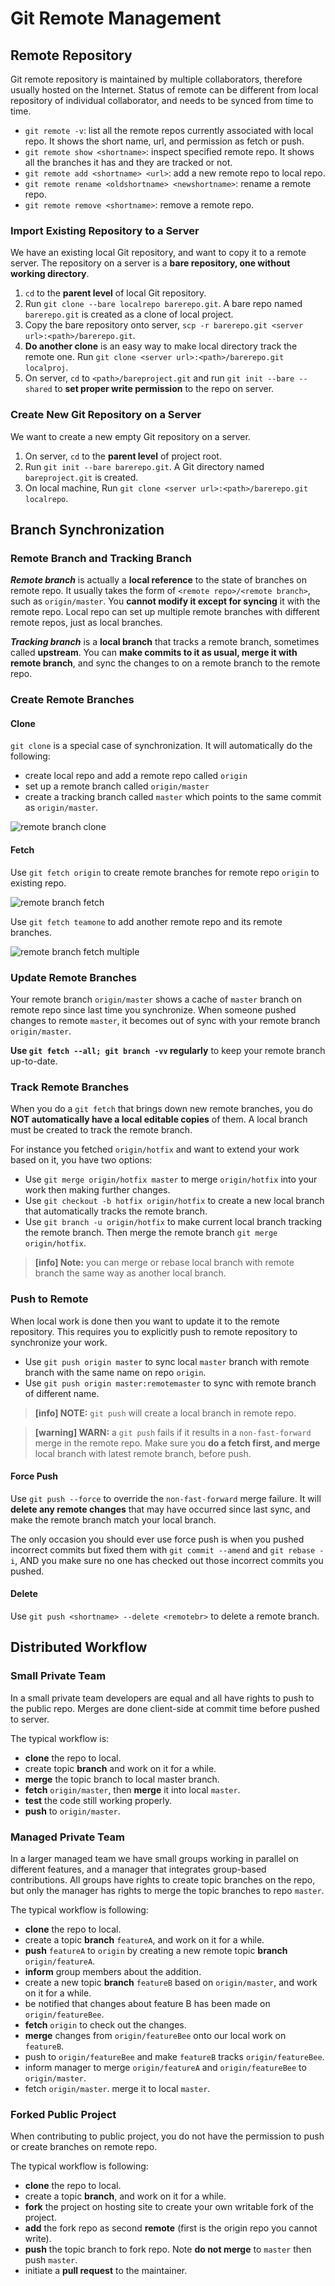 # Git Remote Management

## Remote Repository

Git remote repository is maintained by multiple collaborators, therefore usually hosted on the Internet. Status of remote can be different from local repository of individual collaborator, and needs to be synced from time to time. 

- `git remote -v`: list all the remote repos currently associated with local repo. It shows the short name, url, and permission as fetch or push. 
- `git remote show <shortname>`: inspect specified remote repo. It shows all the branches it has and they are tracked or not. 
- `git remote add <shortname> <url>`: add a new remote repo to local repo. 
- `git remote rename <oldshortname> <newshortname>`: rename a remote repo.
- `git remote remove <shortname>`: remove a remote repo. 

### Import Existing Repository to a Server

We have an existing local Git repository, and want to copy it to a remote server. The repository on a server is a **bare repository, one without working directory**. 

1. `cd` to the **parent level** of local Git repository. 
2. Run `git clone --bare localrepo barerepo.git`. A bare repo named `barerepo.git` is created as a clone of local project. 
3. Copy the bare repository onto server, `scp -r barerepo.git <server url>:<path>/barerepo.git`.
4. **Do another clone** is an easy way to make local directory track the remote one. Run `git clone <server url>:<path>/barerepo.git localproj`. 
5. On server, `cd` to `<path>/bareproject.git` and run `git init --bare --shared` to **set proper write permission** to the repo on server.

### Create New Git Repository on a Server

We want to create a new empty Git repository on a server.

1. On server, `cd` to the **parent level** of project root. 
2. Run `git init --bare barerepo.git`. A Git directory named `bareproject.git` is created. 
3. On local machine, Run `git clone <server url>:<path>/barerepo.git localrepo`. 

## Branch Synchronization

### Remote Branch and Tracking Branch

***Remote branch*** is actually a **local reference** to the state of branches on remote repo. It usually takes the form of `<remote repo>/<remote branch>`, such as `origin/master`. You **cannot modify it except for syncing** it with the remote repo. Local repo can set up multiple remote branches with different remote repos, just as local branches. 

***Tracking branch*** is a **local branch** that tracks a remote branch, sometimes called **upstream**. You can **make commits to it as usual, merge it with remote branch**, and sync the changes to on a remote branch to the remote repo. 

### Create Remote Branches

#### Clone

`git clone` is a special case of synchronization. It will automatically do the following: 

- create local repo and add a remote repo called `origin`
- set up a remote branch called  `origin/master`
- create a tracking branch called `master` which points to the same commit as `origin/master`. 

![remote branch clone](./res/remote-branches-clone.png)

#### Fetch

Use `git fetch origin` to create remote branches for remote repo `origin` to existing repo. 

![remote branch fetch](./res/remote-branches-fetch.png)

Use `git fetch teamone` to add another remote repo and its remote branches. 

![remote branch fetch multiple](./res/remote-branches-fetch2.png)

### Update Remote Branches

Your remote branch `origin/master` shows a cache of `master` branch on remote repo since last time you synchronize. When someone pushed changes to remote `master`, it becomes out of sync with your remote branch `origin/master`. 

**Use `git fetch --all; git branch -vv` regularly** to keep your remote branch up-to-date. 

### Track Remote Branches

When you do a `git fetch` that brings down new remote branches, you do **NOT automatically have a local editable copies** of them. A local branch must be created to track the remote branch. 

For instance you fetched `origin/hotfix` and want to extend your work based on it, you have two options: 

- Use `git merge origin/hotfix master` to merge `origin/hotfix` into your work then making further changes. 
- Use `git checkout -b hotfix origin/hotfix` to create a new local branch that automatically tracks the remote branch. 
- Use `git branch -u origin/hotfix` to make current local branch tracking the remote branch. Then merge the remote branch `git merge origin/hotfix`. 

> **[info] Note:** you can merge or rebase local branch with remote branch the same way as another local branch. 

### Push to Remote

When local work is done then you want to update it to the remote repository. This requires you to explicitly push to remote repository to synchronize your work. 

- Use `git push origin master` to sync local `master` branch with remote branch with the same name on repo `origin`. 
- Use `git push origin master:remotemaster` to sync with remote branch of different name. 


> **[info] NOTE:**  `git push` will create a local branch in remote repo. 

> **[warning] WARN:** a `git push` fails if it results in a `non-fast-forward` merge in the remote repo. Make sure you **do a fetch first, and merge** local branch with latest remote branch, before push. 

#### Force Push

Use `git push --force` to override the `non-fast-forward` merge failure. It will **delete any remote changes** that may have occurred since last sync, and make the remote branch match your local branch. 

The only occasion you should ever use force push is when you pushed incorrect commits but fixed them with `git commit --amend` and `git rebase -i`, AND you make sure no one has checked out those incorrect commits you pushed. 


#### Delete

Use `git push <shortname> --delete <remotebr>` to delete a remote branch. 

## Distributed Workflow

### Small Private Team

In a small private team developers are equal and all have rights to push to the public repo. Merges are done client-side at commit time before pushed to server. 

The typical workflow is:

- **clone** the repo to local.
- create topic **branch** and work on it for a while. 
- **merge** the topic branch to local master branch. 
- **fetch** `origin/master`, then **merge** it into local `master`.
- **test** the code still working properly. 
- **push** to `origin/master`. 

### Managed Private Team

In a larger managed team we have small groups working in parallel on different features, and a manager that integrates group-based contributions. All groups have rights to create topic branches on the repo, but only the manager has rights to merge the topic branches to repo `master`. 

The typical workflow is following: 

- **clone** the repo to local.
- create a topic **branch** `featureA`, and work on it for a while. 
- **push** `featureA` to `origin` by creating a new remote topic **branch** `origin/featureA`. 
- **inform** group members about the addition. 
- create a new topic **branch** `featureB` based on `origin/master`, and work on it for a while. 
- be notified that changes about feature B has been made on `origin/featureBee`. 
- **fetch** `origin` to check out the changes. 
- **merge** changes from `origin/featureBee` onto our local work on `featureB`. 
- push to `origin/featureBee` and make `featureB` tracks `origin/featureBee`. 
- inform manager to merge `origin/featureA` and `origin/featureBee` to `origin/master`. 
- fetch `origin/master`. merge it to local `master`. 

### Forked Public Project

When contributing to public project, you do not have the permission to push or create branches on remote repo. 

The typical workflow is following: 

- **clone** the repo to local. 
- create a topic **branch**, and work on it for a while. 
- **fork** the project on hosting site to create your own writable fork of the project. 
- **add** the fork repo as second **remote** (first is the origin repo you cannot write). 
- **push** the topic branch to fork repo. Note **do not merge** to `master` then push `master`. 
- initiate a **pull request** to the maintainer. 